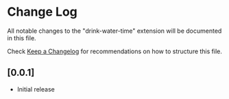 # Change Log

All notable changes to the "drink-water-time" extension will be documented in this file.

Check [Keep a Changelog](http://keepachangelog.com/) for recommendations on how to structure this file.

## [0.0.1]

- Initial release